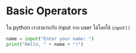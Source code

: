 # Basic Operators


ใน python เราสามารถรับ input จาก user ได้โดยใช้ `input()`

```py  linenums="1"
name = input("Enter your name: ")
print("Hello, " + name + "!")
```